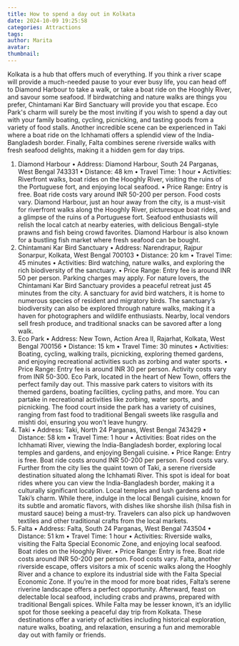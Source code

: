 ```yaml
---
title: How to spend a day out in Kolkata
date: 2024-10-09 19:25:58
categories: Attractions
tags:
author: Marita
avatar:
thumbnail:
---
```

Kolkata is a hub that offers much of everything. If you think a river scape will provide a much-needed pause to your ever busy life, you can head off to Diamond Harbour to take a walk, or take a boat ride on the Hooghly River, and savour some seafood. If birdwatching and nature walks are things you prefer, Chintamani Kar Bird Sanctuary will provide you that escape. Eco Park's charm will surely be the most inviting if you wish to spend a day out with your family boating, cycling, picnicking, and tasting goods from a variety of food stalls. Another incredible scene can be experienced in Taki where a boat ride on the Ichhamati offers a splendid view of the India-Bangladesh border. Finally, Falta combines serene riverside walks with fresh seafood delights, making it a hidden gem for day trips.
1. Diamond Harbour
•	Address: Diamond Harbour, South 24 Parganas, West Bengal 743331
•	Distance: 48 km
•	Travel Time: 1 hour
•	Activities: Riverfront walks, boat rides on the Hooghly River, visiting the ruins of the Portuguese fort, and enjoying local seafood.
•	Price Range: Entry is free. Boat ride costs vary around INR 50-200 per person. Food costs vary.
Diamond Harbour, just an hour away from the city, is a must-visit for riverfront walks along the Hooghly River, picturesque boat rides, and a glimpse of the ruins of a Portuguese fort. Seafood enthusiasts will relish the local catch at nearby eateries, with delicious Bengali-style prawns and fish being crowd favorites. Diamond Harbour is also known for a bustling fish market where fresh seafood can be bought.
2. Chintamani Kar Bird Sanctuary
•	Address: Narendrapur, Rajpur Sonarpur, Kolkata, West Bengal 700103
•	Distance: 20 km
•	Travel Time: 45 minutes
•	Activities: Bird watching, nature walks, and exploring the rich biodiversity of the sanctuary.
•	Price Range: Entry fee is around INR 50 per person. Parking charges may apply.
For nature lovers, the Chintamani Kar Bird Sanctuary provides a peaceful retreat just 45 minutes from the city. A sanctuary for avid bird watchers, it is home to numerous species of resident and migratory birds. The sanctuary’s biodiversity can also be explored through nature walks, making it a haven for photographers and wildlife enthusiasts. Nearby, local vendors sell fresh produce, and traditional snacks can be savored after a long walk.
3. Eco Park
•	Address: New Town, Action Area II, Rajarhat, Kolkata, West Bengal 700156
•	Distance: 15 km
•	Travel Time: 30 minutes
•	Activities: Boating, cycling, walking trails, picnicking, exploring themed gardens, and enjoying recreational activities such as zorbing and water sports.
•	Price Range: Entry fee is around INR 30 per person. Activity costs vary from INR 50-300.
Eco Park, located in the heart of New Town, offers the perfect family day out. This massive park caters to visitors with its themed gardens, boating facilities, cycling paths, and more. You can partake in recreational activities like zorbing, water sports, and picnicking. The food court inside the park has a variety of cuisines, ranging from fast food to traditional Bengali sweets like rasgulla and mishti doi, ensuring you won’t leave hungry.
4. Taki
•	Address: Taki, North 24 Parganas, West Bengal 743429
•	Distance: 58 km
•	Travel Time: 1 hour
•	Activities: Boat rides on the Ichhamati River, viewing the India-Bangladesh border, exploring local temples and gardens, and enjoying Bengali cuisine.
•	Price Range: Entry is free. Boat ride costs around INR 50-200 per person. Food costs vary.
Further from the city lies the quaint town of Taki, a serene riverside destination situated along the Ichhamati River. This spot is ideal for boat rides where you can view the India-Bangladesh border, making it a culturally significant location. Local temples and lush gardens add to Taki’s charm. While there, indulge in the local Bengali cuisine, known for its subtle and aromatic flavors, with dishes like shorshe ilish (hilsa fish in mustard sauce) being a must-try. Travelers can also pick up handwoven textiles and other traditional crafts from the local markets.
5. Falta
•	Address: Falta, South 24 Parganas, West Bengal 743504
•	Distance: 51 km
•	Travel Time: 1 hour
•	Activities: Riverside walks, visiting the Falta Special Economic Zone, and enjoying local seafood. Boat rides on the Hooghly River.
•	Price Range: Entry is free. Boat ride costs around INR 50-200 per person. Food costs vary.
Falta, another riverside escape, offers visitors a mix of scenic walks along the Hooghly River and a chance to explore its industrial side with the Falta Special Economic Zone. If you’re in the mood for more boat rides, Falta’s serene riverine landscape offers a perfect opportunity. Afterward, feast on delectable local seafood, including crabs and prawns, prepared with traditional Bengali spices. While Falta may be lesser known, it’s an idyllic spot for those seeking a peaceful day trip from Kolkata.
These destinations offer a variety of activities including historical exploration, nature walks, boating, and relaxation, ensuring a fun and memorable day out with family or friends.